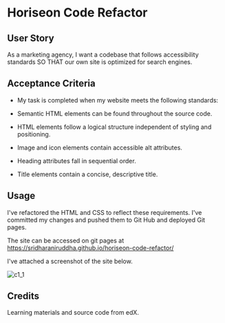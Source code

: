 # Horiseon Code Refactor

## User Story
As a marketing agency, I want a codebase that follows accessibility standards SO THAT our own site is optimized for search engines.

## Acceptance Criteria
  - My task is completed when my website meets the following standards:

  - Semantic HTML elements can be found throughout the source code.

  - HTML elements follow a logical structure independent of styling and positioning.

  - Image and icon elements contain accessible alt attributes.

  - Heading attributes fall in sequential order.

  - Title elements contain a concise, descriptive title.


## Usage
I've refactored the HTML and CSS to reflect these requirements. I've committed my changes and pushed them to Git Hub and deployed Git pages.


The site can be accessed on git pages at https://sridharaniruddha.github.io/horiseon-code-refactor/

I've attached a screenshot of the site below.

![c1_1](https://github.com/sridharaniruddha/horiseon-code-refactor/assets/152184230/690fb2b5-511b-40e2-8a31-b794b2e75a5c)


## Credits
Learning materials and source code from edX.

